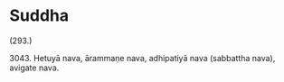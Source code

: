 # Suddha

(293.)

3043\. Hetuyā nava, ārammaṇe nava, adhipatiyā nava (sabbattha nava), avigate nava.
